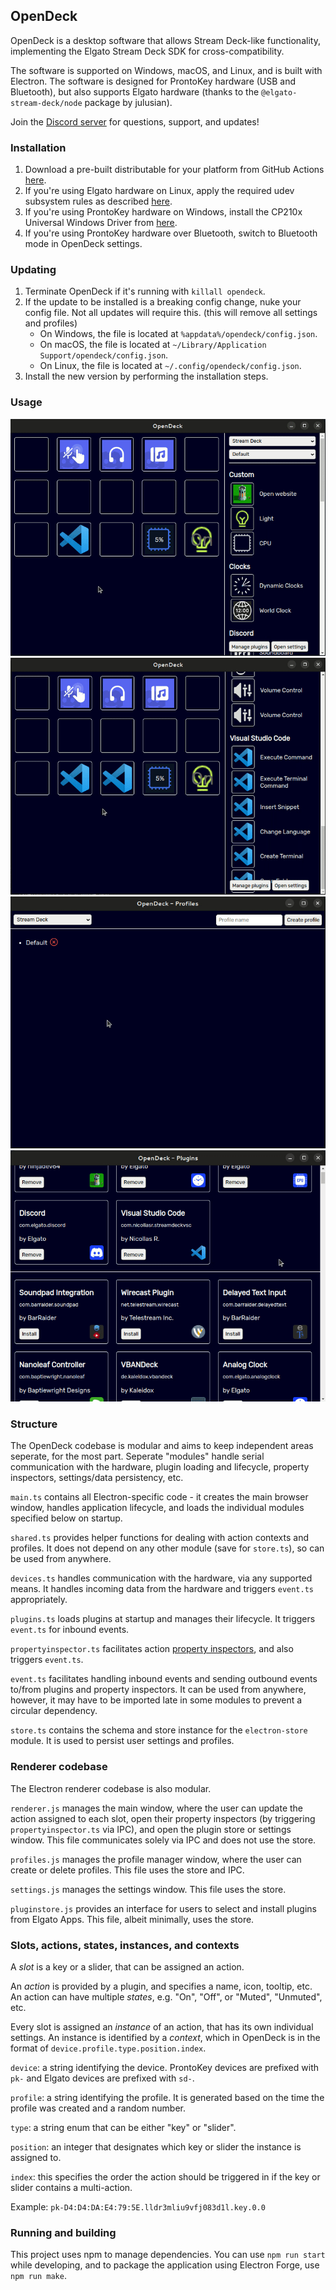 ## OpenDeck

OpenDeck is a desktop software that allows Stream Deck-like functionality, implementing the Elgato Stream Deck SDK for cross-compatibility.

The software is supported on Windows, macOS, and Linux, and is built with Electron. The software is designed for ProntoKey hardware (USB and Bluetooth), but also supports Elgato hardware (thanks to the `@elgato-stream-deck/node` package by julusian).

Join the [Discord server](https://discord.gg/26Nf8rHvaj) for questions, support, and updates!

### Installation

1. Download a pre-built distributable for your platform from GitHub Actions [here](https://github.com/ninjadev64/OpenDeck/actions).
2. If you're using Elgato hardware on Linux, apply the required udev subsystem rules as described [here](https://github.com/Julusian/node-elgato-stream-deck#linux).
3. If you're using ProntoKey hardware on Windows, install the CP210x Universal Windows Driver from [here](https://www.silabs.com/developers/usb-to-uart-bridge-vcp-drivers?tab=downloads).
4. If you're using ProntoKey hardware over Bluetooth, switch to Bluetooth mode in OpenDeck settings.

### Updating

1. Terminate OpenDeck if it's running with `killall opendeck`.
2. If the update to be installed is a breaking config change, nuke your config file. Not all updates will require this. (this will remove all settings and profiles)
	- On Windows, the file is located at `%appdata%/opendeck/config.json`.
	- On macOS, the file is located at `~/Library/Application Support/opendeck/config.json`.
	- On Linux, the file is located at `~/.config/opendeck/config.json`.
3. Install the new version by performing the installation steps.

### Usage

![Assigning actions and switching profiles](.github/readme/assigning-actions-and-switching-profiles.gif)
![Configuring and removing actions](.github/readme/configuring-and-removing-actions.gif)
![Managing profiles](.github/readme/managing-profiles.gif)
![Installing and removing plugins](.github/readme/installing-and-removing-plugins.gif)

### Structure

The OpenDeck codebase is modular and aims to keep independent areas seperate, for the most part. Seperate "modules" handle serial communication with the hardware, plugin loading and lifecycle, property inspectors, settings/data persistency, etc.

`main.ts` contains all Electron-specific code - it creates the main browser window, handles application lifecycle, and loads the individual modules specified below on startup.

`shared.ts` provides helper functions for dealing with action contexts and profiles. It does not depend on any other module (save for `store.ts`), so can be used from anywhere.

`devices.ts` handles communication with the hardware, via any supported means. It handles incoming data from the hardware and triggers `event.ts` appropriately.

`plugins.ts` loads plugins at startup and manages their lifecycle. It triggers `event.ts` for inbound events.

`propertyinspector.ts` facilitates action [property inspectors](https://docs.elgato.com/sdk/plugins/property-inspector), and also triggers `event.ts`.

`event.ts` facilitates handling inbound events and sending outbound events to/from plugins and property inspectors. It can be used from anywhere, however, it may have to be imported late in some modules to prevent a circular dependency.

`store.ts` contains the schema and store instance for the `electron-store` module. It is used to persist user settings and profiles.

### Renderer codebase

The Electron renderer codebase is also modular.

`renderer.js` manages the main window, where the user can update the action assigned to each slot, open their property inspectors (by triggering `propertyinspector.ts` via IPC), and open the plugin store or settings window. This file communicates solely via IPC and does not use the store.

`profiles.js` manages the profile manager window, where the user can create or delete profiles. This file uses the store and IPC.

`settings.js` manages the settings window. This file uses the store.

`pluginstore.js` provides an interface for users to select and install plugins from Elgato Apps. This file, albeit minimally, uses the store.

### Slots, actions, states, instances, and contexts

A *slot* is a key or a slider, that can be assigned an action.

An *action* is provided by a plugin, and specifies a name, icon, tooltip, etc. An action can have multiple *states*, e.g. "On", "Off", or "Muted", "Unmuted", etc.

Every slot is assigned an *instance* of an action, that has its own individual settings. An instance is identified by a *context*, which in OpenDeck is in the format of `device.profile.type.position.index`.

`device`: a string identifying the device. ProntoKey devices are prefixed with `pk-` and Elgato devices are prefixed with `sd-`.

`profile`: a string identifying the profile. It is generated based on the time the profile was created and a random number.

`type`: a string enum that can be either "key" or "slider".

`position`: an integer that designates which key or slider the instance is assigned to.

`index`: this specifies the order the action should be triggered in if the key or slider contains a multi-action.

Example: `pk-D4:D4:DA:E4:79:5E.lldr3mliu9vfj083d1l.key.0.0`

### Running and building

This project uses npm to manage dependencies. You can use `npm run start` while developing, and to package the application using Electron Forge, use `npm run make`.
